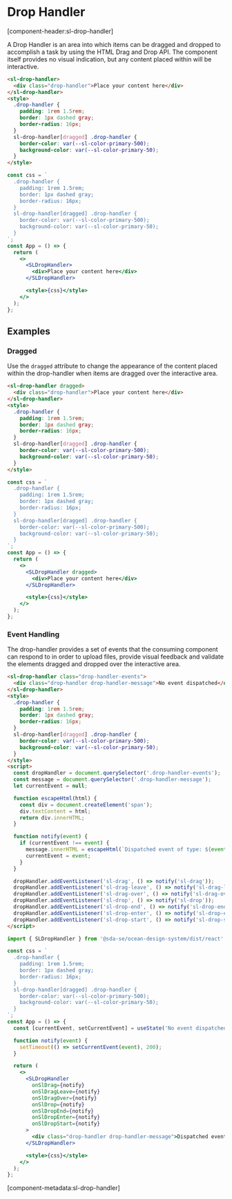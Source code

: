 # Drop Handler

[component-header:sl-drop-handler]

A Drop Handler is an area into which items can be dragged and dropped to accomplish a task by using the HTML Drag and
Drop API. The component itself provides no visual indication, but any content placed within will be interactive.

```html preview
<sl-drop-handler>
  <div class="drop-handler">Place your content here</div>
</sl-drop-handler>
<style>
  .drop-handler {
    padding: 1rem 1.5rem;
    border: 1px dashed gray;
    border-radius: 16px;
  }
  sl-drop-handler[dragged] .drop-handler {
    border-color: var(--sl-color-primary-500);
    background-color: var(--sl-color-primary-50);
  }
</style>
```

```jsx react
const css = `
  .drop-handler {
    padding: 1rem 1.5rem;
    border: 1px dashed gray;
    border-radius: 16px;
  }
  sl-drop-handler[dragged] .drop-handler {
    border-color: var(--sl-color-primary-500);
    background-color: var(--sl-color-primary-50);
  }
`;
const App = () => {
  return (
    <>
      <SLDropHandler>
        <div>Place your content here</div>
      </SLDropHandler>

      <style>{css}</style>
    </>
  );
};
```

## Examples

### Dragged

Use the `dragged` attribute to change the appearance of the content placed within the drop-handler when items are dragged
over the interactive area.

```html preview
<sl-drop-handler dragged>
  <div class="drop-handler">Place your content here</div>
</sl-drop-handler>
<style>
  .drop-handler {
    padding: 1rem 1.5rem;
    border: 1px dashed gray;
    border-radius: 16px;
  }
  sl-drop-handler[dragged] .drop-handler {
    border-color: var(--sl-color-primary-500);
    background-color: var(--sl-color-primary-50);
  }
</style>
```

```jsx react
const css = `
  .drop-handler {
    padding: 1rem 1.5rem;
    border: 1px dashed gray;
    border-radius: 16px;
  }
  sl-drop-handler[dragged] .drop-handler {
    border-color: var(--sl-color-primary-500);
    background-color: var(--sl-color-primary-50);
  }
`;
const App = () => {
  return (
    <>
      <SLDropHandler dragged>
        <div>Place your content here</div>
      </SLDropHandler>

      <style>{css}</style>
    </>
  );
};
```

### Event Handling

The drop-handler provides a set of events that the consuming component can respond to in order to upload files, provide
visual feedback and validate the elements dragged and dropped over the interactive area.

```html preview
<sl-drop-handler class="drop-handler-events">
  <div class="drop-handler drop-handler-message">No event dispatched</div>
</sl-drop-handler>
<style>
  .drop-handler {
    padding: 1rem 1.5rem;
    border: 1px dashed gray;
    border-radius: 16px;
  }
  sl-drop-handler[dragged] .drop-handler {
    border-color: var(--sl-color-primary-500);
    background-color: var(--sl-color-primary-50);
  }
</style>
<script>
  const dropHandler = document.querySelector('.drop-handler-events');
  const message = document.querySelector('.drop-handler-message');
  let currentEvent = null;

  function escapeHtml(html) {
    const div = document.createElement('span');
    div.textContent = html;
    return div.innerHTML;
  }

  function notify(event) {
    if (currentEvent !== event) {
      message.innerHTML = escapeHtml(`Dispatched event of type: ${event}`);
      currentEvent = event;
    }
  }

  dropHandler.addEventListener('sl-drag', () => notify('sl-drag'));
  dropHandler.addEventListener('sl-drag-leave', () => notify('sl-drag-leave'));
  dropHandler.addEventListener('sl-drag-over', () => notify('sl-drag-over'));
  dropHandler.addEventListener('sl-drop', () => notify('sl-drop'));
  dropHandler.addEventListener('sl-drop-end', () => notify('sl-drop-end'));
  dropHandler.addEventListener('sl-drop-enter', () => notify('sl-drop-enter'));
  dropHandler.addEventListener('sl-drop-start', () => notify('sl-drop-start'));
</script>
```

```jsx react
import { SLDropHandler } from '@sda-se/ocean-design-system/dist/react';

const css = `
  .drop-handler {
    padding: 1rem 1.5rem;
    border: 1px dashed gray;
    border-radius: 16px;
  }
  sl-drop-handler[dragged] .drop-handler {
    border-color: var(--sl-color-primary-500);
    background-color: var(--sl-color-primary-50);
  }
`;
const App = () => {
  const [currentEvent, setCurrentEvent] = useState('No event dispatched');

  function notify(event) {
    setTimeout(() => setCurrentEvent(event), 200);
  }

  return (
    <>
      <SLDropHandler
        onSlDrag={notify}
        onSlDragLeave={notify}
        onSlDragOver={notify}
        onSlDrop={notify}
        onSlDropEnd={notify}
        onSlDropEnter={notify}
        onSlDropStart={notify}
      >
        <div class="drop-handler drop-handler-message">Dispatched event of type: {currentEvent}</div>
      </SLDropHandler>

      <style>{css}</style>
    </>
  );
};
```

[component-metadata:sl-drop-handler]
